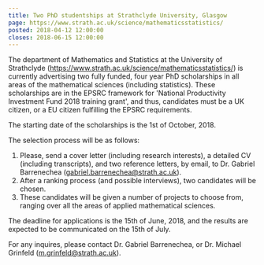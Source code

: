 ```yaml
---
title: Two PhD studentships at Strathclyde University, Glasgow
page: https://www.strath.ac.uk/science/mathematicsstatistics/
posted: 2018-04-12 12:00:00
closes: 2018-06-15 12:00:00
---
```


The department of Mathematics and Statistics at the University of Strathclyde 
(<https://www.strath.ac.uk/science/mathematicsstatistics/>) is currently advertising two
fully funded, four year PhD scholarships in all areas of the mathematical sciences
(including statistics).  These scholarships are in the EPSRC framework for 'National 
Productivity Investment Fund 2018 training grant', and thus, candidates must be a UK
citizen, or a EU citizen fulfilling the EPSRC requirements.

The starting date of the scholarships is the 1st of October, 2018.

The selection process will be as follows:

1. Please, send a cover letter (including research interests), a detailed CV (including transcripts), and two reference letters, by email, to  Dr. Gabriel Barrenechea (<gabriel.barrenechea@strath.ac.uk>).  
2. After a ranking process (and possible interviews), two candidates will be chosen.  
3. These candidates will be given a number of projects to choose from, ranging over all the areas of applied mathematical sciences.

The deadline for applications is the 15th of June, 2018, and the results are expected to
be communicated on the 15th of July. 

For any inquires, please contact Dr. Gabriel Barrenechea, or Dr. Michael Grinfeld 
(<m.grinfeld@strath.ac.uk>).


